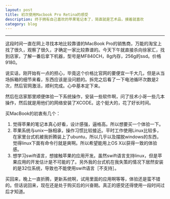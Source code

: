 ```yaml
---
layout: post
title: 初次使用Macbook Pro Retina的感受
description: 终于拥有自己喜欢的苹果笔记本了，简直就是艺术品，摸着就喜欢
category: blog
---
```



---

这段时间一直在网上寻找本地比较靠谱的MacBook Pro的销售商，万能的淘宝上找了很久，观察了很久，才确定一家比较靠谱的。今天下午就直接杀向徐家汇，找到店家，了解一番后拿下机器，型号是MF840CH，8g内存，256g的ssd。价格9180。

说实话，刚开始有一点的担心，毕竟这个价格比官网的要便宜一千大几，但是从当场拆箱的细节来看，东西应该是没问题的。拆完之后看了一下电池循环次数是2次，然后官网激活，顺利完成。心中基本定下来。

然后在店家那里顺便体验一下系统操作，安装一些软件啊，问了技术小哥一些几本操作，然后就是用他们的网络安装了XCODE。这个挺大的，花了好长时间。

买MacBook的初衷有几个：

1. 觉得苹果的笔记本真心好看，设计感强，逼格高。所以想要买一个体验一下。
2. 苹果系统与unix一脉相承，操作习惯比较接近。平时工作使用Linux比较多，在家里台式机被我折腾装上了ubuntu，所以几乎以及摆脱windows的东西，觉得linux下面有命令行就是爽啊。所以希望能用上OS X以获得一致的体验感。
3. 想学习swift语言，想接触苹果的应用开发。虽然swift语言支持linux，但是苹果应用的开发估计是不可能的了。另外我的台式机在我失策的情况下居然安装的是32位系统，导致也不能使用swift语言［不支持］。

买回来，晚上一直折腾，更新系统啊，试用里面的应用啊等等，体验还是蛮不错的。但话说回来，现在还是处于购买后的兴奋期。真正的感受还得使用一段时间过后才知道。




